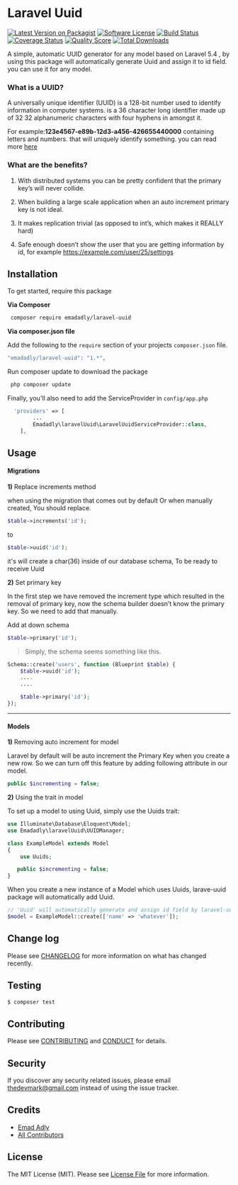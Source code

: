 # Laravel Uuid

[![Latest Version on Packagist][ico-version]][link-packagist]
[![Software License][ico-license]](LICENSE.md)
[![Build Status][ico-travis]][link-travis]
[![Coverage Status][ico-scrutinizer]][link-scrutinizer]
[![Quality Score][ico-code-quality]][link-code-quality]
[![Total Downloads][ico-downloads]][link-downloads]

A simple, automatic UUID generator for any model based on Laravel 5.4 , by using this package will automatically generate Uuid and assign it to id field. you can use it for any model.

### What is a UUID?

A universally unique identifier (UUID) is a 128-bit number used to identify information in computer systems. is a 36 character long identifier made up of 32 32 alphanumeric characters with four hyphens in amongst it.

For example:**123e4567-e89b-12d3-a456-426655440000** containing letters and numbers. that will uniquely identify something. you can read more [here](https://en.wikipedia.org/wiki/Universally_unique_identifier)

### What are the benefits?

1. With distributed systems you can be pretty confident that the primary key’s will never collide.

2. When building a large scale application when an auto increment primary key is not ideal.

3. It makes replication trivial (as opposed to int’s, which makes it REALLY hard)

4. Safe enough doesn’t show the user that you are getting information by id, for example https://example.com/user/25/settings



## Installation

To get started, require this package

**Via Composer**

``` bash
 composer require emadadly/laravel-uuid
```

**Via composer.json file**

Add the following to the `require` section of your projects `composer.json` file.
``` php
"emadadly/laravel-uuid": "1.*",
```

Run composer update to download the package

``` bash
 php composer update
```

Finally, you'll also need to add the ServiceProvider in `config/app.php`

``` php
  'providers' => [
        ...
        Emadadly\laravelUuid\LaravelUuidServiceProvider::class,
    ],
```



## Usage

#### Migrations

**1)** Replace increments method

when using the migration that comes out by default Or when manually created, You should replace.

``` php
$table->increments('id');
```
to

``` php
$table->uuid('id');
```
it's will create a char(36) inside of our database schema, To be ready to receive Uuid

**2)** Set primary key

In the first step we have removed the increment type which resulted in the removal of primary key, now the schema builder doesn’t know the primary key.
So we need to add that manually.

Add at down schema

``` php
$table->primary('id');
```

> Simply, the schema seems something like this.

``` php
Schema::create('users', function (Blueprint $table) {
    $table->uuid('id');
    ....
    ....

    $table->primary('id');
});
```

------

#### Models

**1)** Removing auto increment for model

Laravel by default will be auto increment the Primary Key when you create a new row. So we can turn off this feature by adding following attribute in our model.

``` php
public $incrementing = false;
```
**2)** Using the trait in model

To set up a model to using Uuid, simply use the Uuids trait:

``` php
use Illuminate\Database\Eloquent\Model;
use Emadadly\laravelUuid\UUIDManager;

class ExampleModel extends Model
{
    use Uuids;

   public $incrementing = false;
}
```
When you create a new instance of a Model which uses Uuids, larave-uuid package will automatically add Uuid.

``` php
// 'Uuid' will automatically generate and assign id field by laravel-uuid package.
$model = ExampleModel::create(['name' => 'whatever']);
```

## Change log

Please see [CHANGELOG](CHANGELOG.md) for more information on what has changed recently.

## Testing

``` bash
$ composer test
```

## Contributing

Please see [CONTRIBUTING](CONTRIBUTING.md) and [CONDUCT](CONDUCT.md) for details.

## Security

If you discover any security related issues, please email thedevmark@gmail.com instead of using the issue tracker.

## Credits

- [Emad Adly][link-author]
- [All Contributors][link-contributors]

## License

The MIT License (MIT). Please see [License File](LICENSE.md) for more information.

[ico-version]: https://img.shields.io/packagist/v/emadadly/laravel-uuid.svg?style=flat-square
[ico-license]: https://img.shields.io/badge/license-MIT-brightgreen.svg?style=flat-square
[ico-travis]: https://img.shields.io/travis/emadadly/laravel-uuid/master.svg?style=flat-square
[ico-scrutinizer]: https://img.shields.io/scrutinizer/coverage/g/emadadly/laravel-uuid.svg?style=flat-square
[ico-code-quality]: https://img.shields.io/scrutinizer/g/emadadly/laravel-uuid.svg?style=flat-square
[ico-downloads]: https://img.shields.io/packagist/dt/emadadly/laravel-uuid.svg?style=flat-square

[link-packagist]: https://packagist.org/packages/emadadly/laravel-uuid
[link-travis]: https://travis-ci.org/EmadAdly/laravel-uuid
[link-scrutinizer]: https://scrutinizer-ci.com/g/emadadly/laravel-uuid/code-structure
[link-code-quality]: https://scrutinizer-ci.com/g/emadadly/laravel-uuid
[link-downloads]: https://packagist.org/packages/emadadly/laravel-uuid
[link-author]: https://github.com/emadadly
[link-contributors]: ../../contributors
